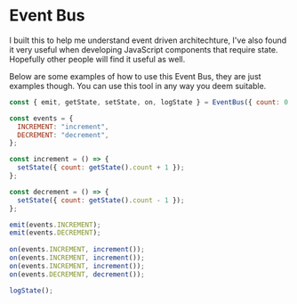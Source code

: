 # Event Bus 

I built this to help me understand event driven architechture, I've also found it very useful when developing JavaScript components that require state. Hopefully other people will find it useful as well. 

Below are some examples of how to use this Event Bus, they are just examples though. You can use this tool in any way you deem suitable. 

```js
const { emit, getState, setState, on, logState } = EventBus({ count: 0 });

const events = {
  INCREMENT: "increment",
  DECREMENT: "decrement",
};

const increment = () => {
  setState({ count: getState().count + 1 });
};

const decrement = () => {
  setState({ count: getState().count - 1 });
};

emit(events.INCREMENT);
emit(events.DECREMENT);
 
on(events.INCREMENT, increment());
on(events.INCREMENT, increment());
on(events.INCREMENT, increment());
on(events.DECREMENT, decrement());

logState();
```
